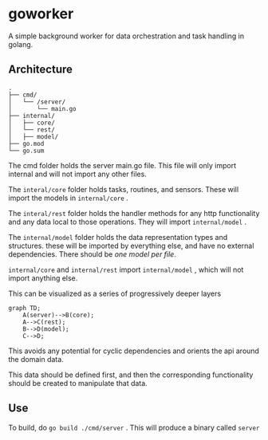 # goworker
A simple background worker for data orchestration and task handling in golang.

## Architecture
```
.
├── cmd/
│   └── /server/
│       └── main.go
├── internal/
│   ├── core/
│   └── rest/
│   ├── model/
├── go.mod
└── go.sum
```

The cmd folder holds the server main.go file. This file will only import internal and will not import any other files.

The `interal/core` folder holds tasks, routines, and sensors. These will import the models in `internal/core` .

The `interal/rest` folder holds the handler methods for any http functionality and any data local to those operations. They will import `internal/model` .

The `internal/model` folder holds the data representation types and structures. these will be imported by everything else, and have no external dependencies. There should be *one model per file*.

`internal/core` and `internal/rest` import `internal/model` , which will not import anything else.

This can be visualized as a series of progressively deeper layers

```mermaid
graph TD;
    A(server)-->B(core);
    A-->C(rest);
    B-->D(model);
    C-->D;
```

This avoids any potential for cyclic dependencies and orients the api around the domain data.

This data should be defined first, and then the corresponding functionality should be created to manipulate that data.

## Use
To build, do `go build ./cmd/server` . This will produce a binary called `server`

